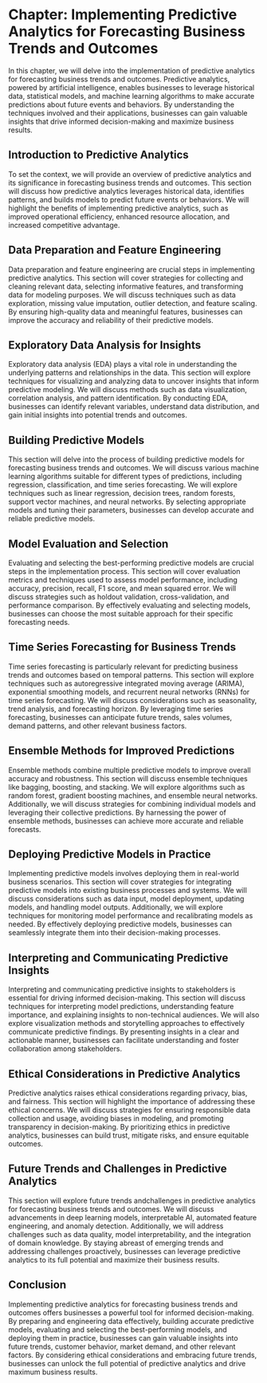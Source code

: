 Chapter: Implementing Predictive Analytics for Forecasting Business Trends and Outcomes
=======================================================================================

In this chapter, we will delve into the implementation of predictive analytics for forecasting business trends and outcomes. Predictive analytics, powered by artificial intelligence, enables businesses to leverage historical data, statistical models, and machine learning algorithms to make accurate predictions about future events and behaviors. By understanding the techniques involved and their applications, businesses can gain valuable insights that drive informed decision-making and maximize business results.

Introduction to Predictive Analytics
------------------------------------

To set the context, we will provide an overview of predictive analytics and its significance in forecasting business trends and outcomes. This section will discuss how predictive analytics leverages historical data, identifies patterns, and builds models to predict future events or behaviors. We will highlight the benefits of implementing predictive analytics, such as improved operational efficiency, enhanced resource allocation, and increased competitive advantage.

Data Preparation and Feature Engineering
----------------------------------------

Data preparation and feature engineering are crucial steps in implementing predictive analytics. This section will cover strategies for collecting and cleaning relevant data, selecting informative features, and transforming data for modeling purposes. We will discuss techniques such as data exploration, missing value imputation, outlier detection, and feature scaling. By ensuring high-quality data and meaningful features, businesses can improve the accuracy and reliability of their predictive models.

Exploratory Data Analysis for Insights
--------------------------------------

Exploratory data analysis (EDA) plays a vital role in understanding the underlying patterns and relationships in the data. This section will explore techniques for visualizing and analyzing data to uncover insights that inform predictive modeling. We will discuss methods such as data visualization, correlation analysis, and pattern identification. By conducting EDA, businesses can identify relevant variables, understand data distribution, and gain initial insights into potential trends and outcomes.

Building Predictive Models
--------------------------

This section will delve into the process of building predictive models for forecasting business trends and outcomes. We will discuss various machine learning algorithms suitable for different types of predictions, including regression, classification, and time series forecasting. We will explore techniques such as linear regression, decision trees, random forests, support vector machines, and neural networks. By selecting appropriate models and tuning their parameters, businesses can develop accurate and reliable predictive models.

Model Evaluation and Selection
------------------------------

Evaluating and selecting the best-performing predictive models are crucial steps in the implementation process. This section will cover evaluation metrics and techniques used to assess model performance, including accuracy, precision, recall, F1 score, and mean squared error. We will discuss strategies such as holdout validation, cross-validation, and performance comparison. By effectively evaluating and selecting models, businesses can choose the most suitable approach for their specific forecasting needs.

Time Series Forecasting for Business Trends
-------------------------------------------

Time series forecasting is particularly relevant for predicting business trends and outcomes based on temporal patterns. This section will explore techniques such as autoregressive integrated moving average (ARIMA), exponential smoothing models, and recurrent neural networks (RNNs) for time series forecasting. We will discuss considerations such as seasonality, trend analysis, and forecasting horizon. By leveraging time series forecasting, businesses can anticipate future trends, sales volumes, demand patterns, and other relevant business factors.

Ensemble Methods for Improved Predictions
-----------------------------------------

Ensemble methods combine multiple predictive models to improve overall accuracy and robustness. This section will discuss ensemble techniques like bagging, boosting, and stacking. We will explore algorithms such as random forest, gradient boosting machines, and ensemble neural networks. Additionally, we will discuss strategies for combining individual models and leveraging their collective predictions. By harnessing the power of ensemble methods, businesses can achieve more accurate and reliable forecasts.

Deploying Predictive Models in Practice
---------------------------------------

Implementing predictive models involves deploying them in real-world business scenarios. This section will cover strategies for integrating predictive models into existing business processes and systems. We will discuss considerations such as data input, model deployment, updating models, and handling model outputs. Additionally, we will explore techniques for monitoring model performance and recalibrating models as needed. By effectively deploying predictive models, businesses can seamlessly integrate them into their decision-making processes.

Interpreting and Communicating Predictive Insights
--------------------------------------------------

Interpreting and communicating predictive insights to stakeholders is essential for driving informed decision-making. This section will discuss techniques for interpreting model predictions, understanding feature importance, and explaining insights to non-technical audiences. We will also explore visualization methods and storytelling approaches to effectively communicate predictive findings. By presenting insights in a clear and actionable manner, businesses can facilitate understanding and foster collaboration among stakeholders.

Ethical Considerations in Predictive Analytics
----------------------------------------------

Predictive analytics raises ethical considerations regarding privacy, bias, and fairness. This section will highlight the importance of addressing these ethical concerns. We will discuss strategies for ensuring responsible data collection and usage, avoiding biases in modeling, and promoting transparency in decision-making. By prioritizing ethics in predictive analytics, businesses can build trust, mitigate risks, and ensure equitable outcomes.

Future Trends and Challenges in Predictive Analytics
----------------------------------------------------

This section will explore future trends andchallenges in predictive analytics for forecasting business trends and outcomes. We will discuss advancements in deep learning models, interpretable AI, automated feature engineering, and anomaly detection. Additionally, we will address challenges such as data quality, model interpretability, and the integration of domain knowledge. By staying abreast of emerging trends and addressing challenges proactively, businesses can leverage predictive analytics to its full potential and maximize their business results.

Conclusion
----------

Implementing predictive analytics for forecasting business trends and outcomes offers businesses a powerful tool for informed decision-making. By preparing and engineering data effectively, building accurate predictive models, evaluating and selecting the best-performing models, and deploying them in practice, businesses can gain valuable insights into future trends, customer behavior, market demand, and other relevant factors. By considering ethical considerations and embracing future trends, businesses can unlock the full potential of predictive analytics and drive maximum business results.
